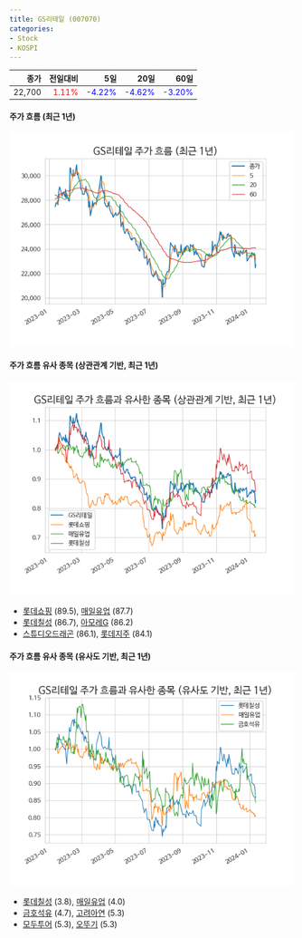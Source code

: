 ```yaml
---
title: GS리테일 (007070)
categories:
- Stock
- KOSPI
---
```


|종가|전일대비|5일|20일|60일|
|---:|-------:|--:|---:|---:|
|22,700|<span style="color: red">1.11%</span>|<span style="color: blue">-4.22%</span>|<span style="color: blue">-4.62%</span>|<span style="color: blue">-3.20%</span>|

<!-- more -->

#### 주가 흐름 (최근 1년)
![007070](/assets/images/stock/007070.png)


#### 주가 흐름 유사 종목 (상관관계 기반, 최근 1년)
![007070](/assets/images/stock/007070_corr.png)
- [롯데쇼핑](/023530/) (89.5), [매일유업](/267980/) (87.7)
- [롯데칠성](/005300/) (86.7), [아모레G](/002790/) (86.2)
- [스튜디오드래곤](/253450/) (86.1), [롯데지주](/004990/) (84.1)


#### 주가 흐름 유사 종목 (유사도 기반, 최근 1년)
![007070](/assets/images/stock/007070_sim.png)
- [롯데칠성](/005300/) (3.8), [매일유업](/267980/) (4.0)
- [금호석유](/011780/) (4.7), [고려아연](/010130/) (5.3)
- [모두투어](/080160/) (5.3), [오뚜기](/007310/) (5.3)